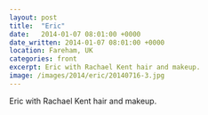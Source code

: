 ```yaml
---
layout: post
title:  "Eric"
date:   2014-01-07 08:01:00 +0000
date_written: 2014-01-07 08:01:00 +0000
location: Fareham, UK
categories: front
excerpt: Eric with Rachael Kent hair and makeup.
image: /images/2014/eric/20140716-3.jpg
---
```

Eric with Rachael Kent hair and makeup.
